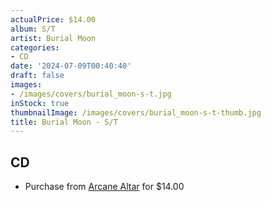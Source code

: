 ```yaml
---
actualPrice: $14.00
album: S/T
artist: Burial Moon
categories:
- CD
date: '2024-07-09T00:40:40'
draft: false
images:
- /images/covers/burial_moon-s-t.jpg
inStock: true
thumbnailImage: /images/covers/burial_moon-s-t-thumb.jpg
title: Burial Moon - S/T
---
```


## CD
* Purchase from [Arcane Altar](https://arcanealtar.bigcartel.com/product/burial-moon-s-t-12-cd) for $14.00
